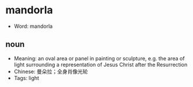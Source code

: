 # mandorla

- Word: mandorla

## noun

- Meaning: an oval area or panel in painting or sculpture, e.g. the area of light surrounding a representation of Jesus Christ after the Resurrection
- Chinese: 曼朵拉；全身肖像光轮
- Tags: light

